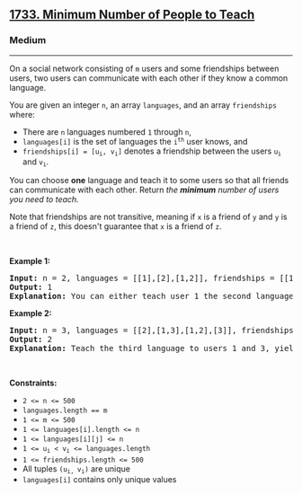 <h2><a href="https://leetcode.com/problems/minimum-number-of-people-to-teach/?envType=daily-question&envId=2025-09-10">1733. Minimum Number of People to Teach</a></h2><h3>Medium</h3><hr><p>On a social network consisting of <code>m</code> users and some friendships between users, two users can communicate with each other if they know a common language.</p>

<p>You are given an integer <code>n</code>, an array <code>languages</code>, and an array <code>friendships</code> where:</p>

<ul>
	<li>There are <code>n</code> languages numbered <code>1</code> through <code>n</code>,</li>
	<li><code>languages[i]</code> is the set of languages the <code>i<sup>​​​​​​th</sup></code>​​​​ user knows, and</li>
	<li><code>friendships[i] = [u<sub>​​​​​​i</sub>​​​, v<sub>​​​​​​i</sub>]</code> denotes a friendship between the users <code>u<sup>​​​​​</sup><sub>​​​​​​i</sub></code>​​​​​ and <code>v<sub>i</sub></code>.</li>
</ul>

<p>You can choose <strong>one</strong> language and teach it to some users so that all friends can communicate with each other. Return <i data-stringify-type="italic">the</i> <i><strong>minimum</strong> </i><i data-stringify-type="italic">number of users you need to teach.</i></p>
Note that friendships are not transitive, meaning if <code>x</code> is a friend of <code>y</code> and <code>y</code> is a friend of <code>z</code>, this doesn&#39;t guarantee that <code>x</code> is a friend of <code>z</code>.
<p>&nbsp;</p>
<p><strong class="example">Example 1:</strong></p>

<pre>
<strong>Input:</strong> n = 2, languages = [[1],[2],[1,2]], friendships = [[1,2],[1,3],[2,3]]
<strong>Output:</strong> 1
<strong>Explanation:</strong> You can either teach user 1 the second language or user 2 the first language.
</pre>

<p><strong class="example">Example 2:</strong></p>

<pre>
<strong>Input:</strong> n = 3, languages = [[2],[1,3],[1,2],[3]], friendships = [[1,4],[1,2],[3,4],[2,3]]
<strong>Output:</strong> 2
<strong>Explanation:</strong> Teach the third language to users 1 and 3, yielding two users to teach.
</pre>

<p>&nbsp;</p>
<p><strong>Constraints:</strong></p>

<ul>
	<li><code>2 &lt;= n &lt;= 500</code></li>
	<li><code>languages.length == m</code></li>
	<li><code>1 &lt;= m &lt;= 500</code></li>
	<li><code>1 &lt;= languages[i].length &lt;= n</code></li>
	<li><code>1 &lt;= languages[i][j] &lt;= n</code></li>
	<li><code>1 &lt;= u<sub>​​​​​​i</sub> &lt; v<sub>​​​​​​i</sub> &lt;= languages.length</code></li>
	<li><code>1 &lt;= friendships.length &lt;= 500</code></li>
	<li>All tuples <code>(u<sub>​​​​​i, </sub>v<sub>​​​​​​i</sub>)</code> are unique</li>
	<li><code>languages[i]</code> contains only unique values</li>
</ul>
